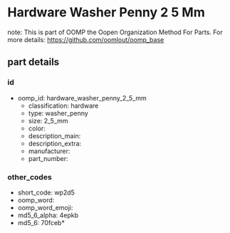 # Hardware Washer Penny 2 5 Mm  

note: This is part of OOMP the Oopen Organization Method For Parts. For more details: https://github.com/oomlout/oomp_base

##  part details





### id
* oomp_id: hardware_washer_penny_2_5_mm
  * classification: hardware
  * type: washer_penny
  * size: 2_5_mm
  * color: 
  * description_main: 
  * description_extra: 
  * manufacturer: 
  * part_number: 

### other_codes
* short_code: wp2d5
* oomp_word: 
* oomp_word_emoji: 
* md5_6_alpha: 4epkb
* md5_6: 70fceb* 